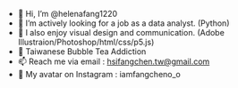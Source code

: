 - 👋 Hi, I’m @helenafang1220
- 👀 I’m actively looking for a job as a data analyst. (Python)
- 💞️ I also enjoy visual design and communication. (Adobe Illustraion/Photoshop/html/css/p5.js)
- 🧋 Taiwanese Bubble Tea Addiction
- 📫 Reach me via email : hsifangchen.tw@gmail.com
- 🐰 My avatar on Instagram : iamfangcheno_o

<!---
helenafang1220/helenafang1220 is a ✨ special ✨ repository because its `README.md` (this file) appears on your GitHub profile.
You can click the Preview link to take a look at your changes.
--->
